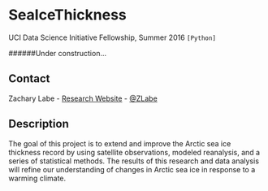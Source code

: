 # SeaIceThickness
UCI Data Science Initiative Fellowship, Summer 2016 ```[Python]```

######Under construction...

## Contact
Zachary Labe - [Research Website](http://sites.uci.edu/zlabe/) - [@ZLabe](https://twitter.com/ZLabe)


## Description
The goal of this project is to extend and improve the Arctic sea ice thickness record by using satellite observations, modeled reanalysis, and a series of statistical methods. The results of this research and data analysis will refine our understanding of changes in Arctic sea ice in response to a warming climate.
